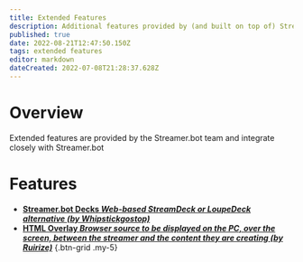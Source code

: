 ```yaml
---
title: Extended Features
description: Additional features provided by (and built on top of) Streamer.bot
published: true
date: 2022-08-21T12:47:50.150Z
tags: extended features
editor: markdown
dateCreated: 2022-07-08T21:28:37.628Z
---
```


# Overview

Extended features are provided by the Streamer.bot team and integrate closely with Streamer.bot

# Features
* [**Streamer.bot Decks *Web-based StreamDeck or LoupeDeck alternative (by Whipstickgostop)***](/en/Extended-Features/HTML-Decks)
* [**HTML Overlay *Browser source to be displayed on the PC, over the screen, between the streamer and the content they are creating (by Ruirize)***](/en/Extended-Features/HTML-Overlay)
{.btn-grid .my-5}